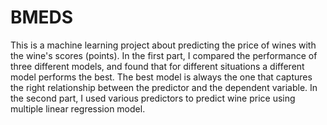 # BMEDS
This is a machine learning project about predicting the price of wines with the wine's scores (points). In the first part, I compared the performance of three different models, and found that for different situations a different model performs the best. The best model is always the one that captures the right relationship between the predictor and the dependent variable. In the second part, I used various predictors to predict wine price using multiple linear regression model.

